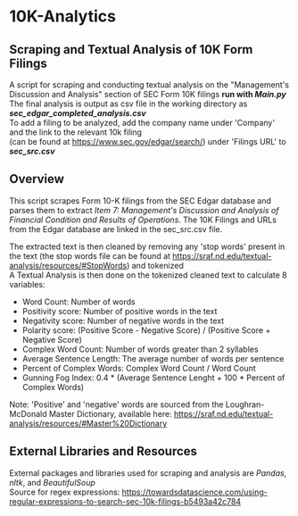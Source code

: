 # 10K-Analytics
## Scraping and Textual Analysis of 10K Form Filings
A script for scraping and conducting textual analysis on the "Management's Discussion and Analysis" section of SEC Form 10K filings
**run with *Main.py***<br>
The final analysis is output as csv file in the working directory as ***sec_edgar_completed_analysis.csv***<br>
To add a filing to be analyzed, add the company name under 'Company' and the link to the relevant 10k filing  <br> (can be found at https://www.sec.gov/edgar/search/) under 'Filings URL' to ***sec_src.csv***


## Overview
This script scrapes Form 10-K filings from the SEC Edgar database and parses them to extract *Item 7: Management's Discussion and Analysis of Financial Condition and Results of Operations*. The 10K Filings and URLs from the Edgar database are linked in the sec_src.csv file.

The extracted text is then cleaned by removing any 'stop words' present in the text (the stop words file can be found at https://sraf.nd.edu/textual-analysis/resources/#StopWords) and tokenized<br>
A Textual Analysis is then done on the tokenized cleaned text to calculate 8 variables:

* Word Count: Number of words
* Positivity score: Number of positive words in the text
* Negativity score: Number of negative words in the text
* Polarity score: (Positive Score - Negative Score) / (Positive Score + Negative Score)
* Complex Word Count: Number of words greater than 2 syllables
* Average Sentence Length: The average number of words per sentence
* Percent of Complex Words: Complex Word Count / Word Count
* Gunning Fog Index: 0.4 * (Average Sentence Lenght + 100 * Percent of Complex Words)

Note: 'Positive' and 'negative' words are sourced from the Loughran-McDonald Master Dictionary, available here: https://sraf.nd.edu/textual-analysis/resources/#Master%20Dictionary

## External Libraries and Resources
External packages and libraries used for scraping and analysis are *Pandas*, *nltk*, and *BeautifulSoup* <br>
Source for regex expressions: https://towardsdatascience.com/using-regular-expressions-to-search-sec-10k-filings-b5493a42c784 

